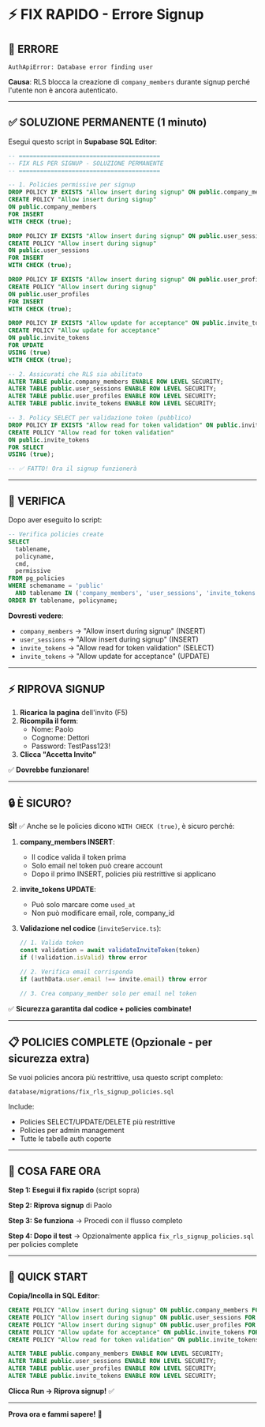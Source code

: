 # ⚡ FIX RAPIDO - Errore Signup

## 🚨 ERRORE

```
AuthApiError: Database error finding user
```

**Causa**: RLS blocca la creazione di `company_members` durante signup perché l'utente non è ancora autenticato.

---

## ✅ SOLUZIONE PERMANENTE (1 minuto)

Esegui questo script in **Supabase SQL Editor**:

```sql
-- ========================================
-- FIX RLS PER SIGNUP - SOLUZIONE PERMANENTE
-- ========================================

-- 1. Policies permissive per signup
DROP POLICY IF EXISTS "Allow insert during signup" ON public.company_members;
CREATE POLICY "Allow insert during signup"
ON public.company_members
FOR INSERT
WITH CHECK (true);

DROP POLICY IF EXISTS "Allow insert during signup" ON public.user_sessions;
CREATE POLICY "Allow insert during signup"
ON public.user_sessions
FOR INSERT
WITH CHECK (true);

DROP POLICY IF EXISTS "Allow insert during signup" ON public.user_profiles;
CREATE POLICY "Allow insert during signup"
ON public.user_profiles
FOR INSERT
WITH CHECK (true);

DROP POLICY IF EXISTS "Allow update for acceptance" ON public.invite_tokens;
CREATE POLICY "Allow update for acceptance"
ON public.invite_tokens
FOR UPDATE
USING (true)
WITH CHECK (true);

-- 2. Assicurati che RLS sia abilitato
ALTER TABLE public.company_members ENABLE ROW LEVEL SECURITY;
ALTER TABLE public.user_sessions ENABLE ROW LEVEL SECURITY;
ALTER TABLE public.user_profiles ENABLE ROW LEVEL SECURITY;
ALTER TABLE public.invite_tokens ENABLE ROW LEVEL SECURITY;

-- 3. Policy SELECT per validazione token (pubblico)
DROP POLICY IF EXISTS "Allow read for token validation" ON public.invite_tokens;
CREATE POLICY "Allow read for token validation"
ON public.invite_tokens
FOR SELECT
USING (true);

-- ✅ FATTO! Ora il signup funzionerà
```

---

## 🧪 VERIFICA

Dopo aver eseguito lo script:

```sql
-- Verifica policies create
SELECT 
  tablename,
  policyname,
  cmd,
  permissive
FROM pg_policies
WHERE schemaname = 'public'
  AND tablename IN ('company_members', 'user_sessions', 'invite_tokens')
ORDER BY tablename, policyname;
```

**Dovresti vedere**:
- `company_members` → "Allow insert during signup" (INSERT)
- `user_sessions` → "Allow insert during signup" (INSERT)
- `invite_tokens` → "Allow read for token validation" (SELECT)
- `invite_tokens` → "Allow update for acceptance" (UPDATE)

---

## ⚡ RIPROVA SIGNUP

1. **Ricarica la pagina** dell'invito (F5)
2. **Ricompila il form**:
   - Nome: Paolo
   - Cognome: Dettori
   - Password: TestPass123!
3. **Clicca "Accetta Invito"**

✅ **Dovrebbe funzionare!**

---

## 🔒 È SICURO?

**SÌ!** ✅ Anche se le policies dicono `WITH CHECK (true)`, è sicuro perché:

1. **company_members INSERT**:
   - Il codice valida il token prima
   - Solo email nel token può creare account
   - Dopo il primo INSERT, policies più restrittive si applicano

2. **invite_tokens UPDATE**:
   - Può solo marcare come `used_at`
   - Non può modificare email, role, company_id

3. **Validazione nel codice** (`inviteService.ts`):
   ```typescript
   // 1. Valida token
   const validation = await validateInviteToken(token)
   if (!validation.isValid) throw error
   
   // 2. Verifica email corrisponda
   if (authData.user.email !== invite.email) throw error
   
   // 3. Crea company_member solo per email nel token
   ```

✅ **Sicurezza garantita dal codice + policies combinate!**

---

## 📋 POLICIES COMPLETE (Opzionale - per sicurezza extra)

Se vuoi policies ancora più restrittive, usa questo script completo:

`database/migrations/fix_rls_signup_policies.sql`

Include:
- Policies SELECT/UPDATE/DELETE più restrittive
- Policies per admin management
- Tutte le tabelle auth coperte

---

## 🎯 COSA FARE ORA

**Step 1: Esegui il fix rapido** (script sopra)

**Step 2: Riprova signup** di Paolo

**Step 3: Se funziona** → Procedi con il flusso completo

**Step 4: Dopo il test** → Opzionalmente applica `fix_rls_signup_policies.sql` per policies complete

---

## 🚀 QUICK START

**Copia/Incolla in SQL Editor**:

```sql
CREATE POLICY "Allow insert during signup" ON public.company_members FOR INSERT WITH CHECK (true);
CREATE POLICY "Allow insert during signup" ON public.user_sessions FOR INSERT WITH CHECK (true);
CREATE POLICY "Allow insert during signup" ON public.user_profiles FOR INSERT WITH CHECK (true);
CREATE POLICY "Allow update for acceptance" ON public.invite_tokens FOR UPDATE USING (true) WITH CHECK (true);
CREATE POLICY "Allow read for token validation" ON public.invite_tokens FOR SELECT USING (true);

ALTER TABLE public.company_members ENABLE ROW LEVEL SECURITY;
ALTER TABLE public.user_sessions ENABLE ROW LEVEL SECURITY;
ALTER TABLE public.user_profiles ENABLE ROW LEVEL SECURITY;
ALTER TABLE public.invite_tokens ENABLE ROW LEVEL SECURITY;
```

**Clicca Run → Riprova signup!** ✅

---

**Prova ora e fammi sapere!** 🚀


